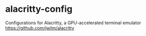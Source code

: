 # alacritty-config

Configurations for Alacritty, a GPU-accelerated terminal emulator 
https://github.com/jwilm/alacritty
